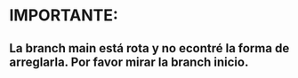 # IMPORTANTE:
## La branch main está rota y no econtré la forma de arreglarla. Por favor mirar la branch inicio.
